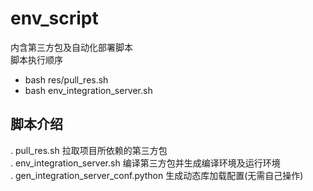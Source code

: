 # env_script
内含第三方包及自动化部署脚本  
脚本执行顺序  
* bash res/pull_res.sh  
* bash env_integration_server.sh  

## 脚本介绍
. pull_res.sh 拉取项目所依赖的第三方包  
. env_integration_server.sh 编译第三方包并生成编译环境及运行环境  
. gen_integration_server_conf.python 生成动态库加载配置(无需自己操作)  

